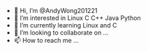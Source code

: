 - 👋 Hi, I’m @AndyWong201221
- 👀 I’m interested in Linux C C++ Java Python
- 🌱 I’m currently learning Linux and C 
- 💞️ I’m looking to collaborate on ...
- 📫 How to reach me ...

<!---
AndyWong201221/AndyWong201221 is a ✨ special ✨ repository because its `README.md` (this file) appears on your GitHub profile.
You can click the Preview link to take a look at your changes.
--->
